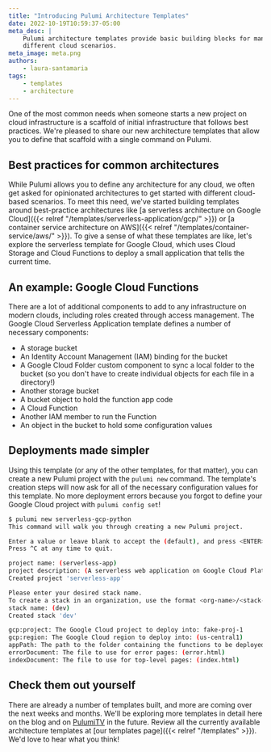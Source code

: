 ```yaml
---
title: "Introducing Pulumi Architecture Templates"
date: 2022-10-19T10:59:37-05:00
meta_desc: |
    Pulumi architecture templates provide basic building blocks for many
    different cloud scenarios.
meta_image: meta.png
authors:
    - laura-santamaria
tags:
    - templates
    - architecture
---
```


One of the most common needs when someone starts a new project on cloud infrastructure is a scaffold of initial infrastructure that follows best practices. We're pleased to share our new architecture templates that allow you to define that scaffold with a single command on Pulumi.

<!--more-->

## Best practices for common architectures

While Pulumi allows you to define any architecture for any cloud, we often get asked for opinionated architectures to get started with different cloud-based scenarios. To meet this need, we've started building templates around best-practice architectures like [a serverless architecture on Google Cloud]({{< relref "/templates/serverless-application/gcp/" >}}) or [a container service architecture on AWS]({{< relref "/templates/container-service/aws/" >}}). To give a sense of what these templates are like, let's explore the serverless template for Google Cloud, which uses Cloud Storage and Cloud Functions to deploy a small application that tells the current time.

## An example: Google Cloud Functions

There are a lot of additional components to add to any infrastructure on modern clouds, including roles created through access management. The Google Cloud Serverless Application template defines a number of necessary components:

* A storage bucket
* An Identity Account Management (IAM) binding for the bucket
* A Google Cloud Folder custom component to sync a local folder to the bucket (so you don't have to create individual objects for each file in a directory!)
* Another storage bucket
* A bucket object to hold the function app code
* A Cloud Function
* Another IAM member to run the Function
* An object in the bucket to hold some configuration values

## Deployments made simpler

Using this template (or any of the other templates, for that matter), you can create a new Pulumi project with the `pulumi new` command. The template's creation steps will now ask for all of the necessary configuration values for this template. No more deployment errors because you forgot to define your Google Cloud project with `pulumi config set`!

```bash
$ pulumi new serverless-gcp-python
This command will walk you through creating a new Pulumi project.

Enter a value or leave blank to accept the (default), and press <ENTER>.
Press ^C at any time to quit.

project name: (serverless-app)
project description: (A serverless web application on Google Cloud Platform)
Created project 'serverless-app'

Please enter your desired stack name.
To create a stack in an organization, use the format <org-name>/<stack-name> (e.g. `acmecorp/dev`).
stack name: (dev)
Created stack 'dev'

gcp:project: The Google Cloud project to deploy into: fake-proj-1
gcp:region: The Google Cloud region to deploy into: (us-central1)
appPath: The path to the folder containing the functions to be deployed: (./app)
errorDocument: The file to use for error pages: (error.html)
indexDocument: The file to use for top-level pages: (index.html)
```

## Check them out yourself

There are already a number of templates built, and more are coming over the next weeks and months. We'll be exploring more templates in detail here on the blog and on [PulumiTV](https://www.youtube.com/channel/UC2Dhyn4Ev52YSbcpfnfP0Mw/) in the future. Review all the currently available architecture templates at [our templates page]({{< relref "/templates" >}}). We'd love to hear what you think!
